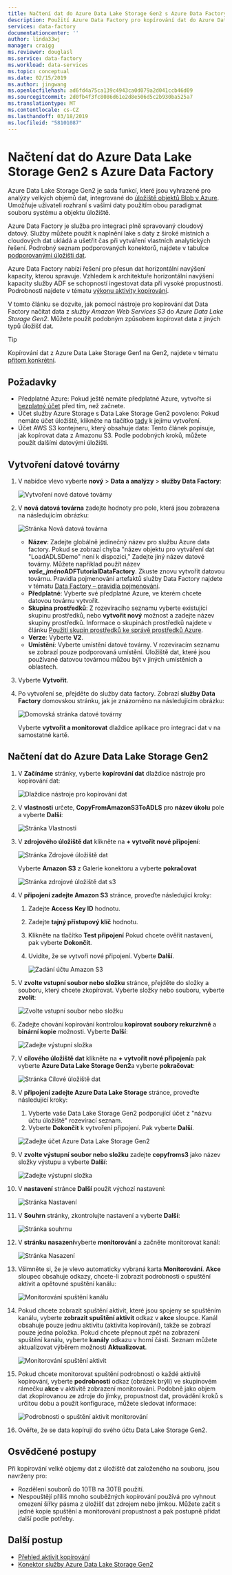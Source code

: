 ```yaml
---
title: Načtení dat do Azure Data Lake Storage Gen2 s Azure Data Factory
description: Použití Azure Data Factory pro kopírování dat do Azure Data Lake Storage Gen2
services: data-factory
documentationcenter: ''
author: linda33wj
manager: craigg
ms.reviewer: douglasl
ms.service: data-factory
ms.workload: data-services
ms.topic: conceptual
ms.date: 02/15/2019
ms.author: jingwang
ms.openlocfilehash: ad6fd4a75ca139c4943ca0d079a2d041ccb46d09
ms.sourcegitcommit: 2d0fb4f3fc8086d61e2d8e506d5c2b930ba525a7
ms.translationtype: MT
ms.contentlocale: cs-CZ
ms.lasthandoff: 03/18/2019
ms.locfileid: "58101087"
---
```

# <a name="load-data-into-azure-data-lake-storage-gen2-with-azure-data-factory"></a>Načtení dat do Azure Data Lake Storage Gen2 s Azure Data Factory

Azure Data Lake Storage Gen2 je sada funkcí, které jsou vyhrazené pro analýzy velkých objemů dat, integrované do [úložiště objektů Blob v Azure](../storage/blobs/storage-blobs-introduction.md). Umožňuje uživateli rozhraní s vašimi daty použitím obou paradigmat souboru systému a objektu úložiště.

Azure Data Factory je služba pro integraci plně spravovaný cloudový datový. Služby můžete použít k naplnění lake s daty z široké místních a cloudových dat ukládá a ušetřit čas při vytváření vlastních analytických řešení. Podrobný seznam podporovaných konektorů, najdete v tabulce [podporovanými úložišti dat](copy-activity-overview.md#supported-data-stores-and-formats).

Azure Data Factory nabízí řešení pro přesun dat horizontální navýšení kapacity, kterou spravuje. Vzhledem k architektuře horizontální navýšení kapacity služby ADF se schopností ingestovat data při vysoké propustnosti. Podrobnosti najdete v tématu [výkonu aktivity kopírování](copy-activity-performance.md).

V tomto článku se dozvíte, jak pomocí nástroje pro kopírování dat Data Factory načítat data z _služby Amazon Web Services S3_ do _Azure Data Lake Storage Gen2_. Můžete použít podobným způsobem kopírovat data z jiných typů úložišť dat.

>[!TIP]
>Kopírování dat z Azure Data Lake Storage Gen1 na Gen2, najdete v tématu [přitom konkrétní](load-azure-data-lake-storage-gen2-from-gen1.md).

## <a name="prerequisites"></a>Požadavky

* Předplatné Azure: Pokud ještě nemáte předplatné Azure, vytvořte si [bezplatný účet](https://azure.microsoft.com/free/) před tím, než začnete.
* Účet služby Azure Storage s Data Lake Storage Gen2 povoleno: Pokud nemáte účet úložiště, klikněte na tlačítko [tady](https://ms.portal.azure.com/#create/Microsoft.StorageAccount-ARM) k jejímu vytvoření.
* Účet AWS S3 kontejneru, který obsahuje data: Tento článek popisuje, jak kopírovat data z Amazonu S3. Podle podobných kroků, můžete použít dalšími datovými úložišti.

## <a name="create-a-data-factory"></a>Vytvoření datové továrny

1. V nabídce vlevo vyberte **nový** > **Data a analýzy** > **služby Data Factory**:
   
   ![Vytvoření nové datové továrny](./media/load-azure-data-lake-storage-gen2/new-azure-data-factory-menu.png)
2. V **nová datová továrna** zadejte hodnoty pro pole, která jsou zobrazena na následujícím obrázku: 
      
   ![Stránka Nová datová továrna](./media/load-azure-data-lake-storage-gen2//new-azure-data-factory.png)
 
    * **Název**: Zadejte globálně jedinečný název pro službu Azure data factory. Pokud se zobrazí chyba "název objektu pro vytváření dat \"LoadADLSDemo\" není k dispozici," Zadejte jiný název datové továrny. Můžete například použít název  _**vaše_jméno**_**ADFTutorialDataFactory**. Zkuste znovu vytvořit datovou továrnu. Pravidla pojmenování artefaktů služby Data Factory najdete v tématu [Data Factory – pravidla pojmenování](naming-rules.md).
    * **Předplatné**: Vyberte své předplatné Azure, ve kterém chcete datovou továrnu vytvořit. 
    * **Skupina prostředků**: Z rozevíracího seznamu vyberte existující skupinu prostředků, nebo **vytvořit nový** možnost a zadejte název skupiny prostředků. Informace o skupinách prostředků najdete v článku [Použití skupin prostředků ke správě prostředků Azure](../azure-resource-manager/resource-group-overview.md).  
    * **Verze**: Vyberte **V2**.
    * **Umístění**: Vyberte umístění datové továrny. V rozevíracím seznamu se zobrazí pouze podporovaná umístění. Úložiště dat, které jsou používané datovou továrnou můžou být v jiných umístěních a oblastech. 

3. Vyberte **Vytvořit**.
4. Po vytvoření se, přejděte do služby data factory. Zobrazí **služby Data Factory** domovskou stránku, jak je znázorněno na následujícím obrázku: 
   
   ![Domovská stránka datové továrny](./media/load-azure-data-lake-storage-gen2/data-factory-home-page.png)

   Vyberte **vytvořit a monitorovat** dlaždice aplikace pro integraci dat v na samostatné kartě.

## <a name="load-data-into-azure-data-lake-storage-gen2"></a>Načtení dat do Azure Data Lake Storage Gen2

1. V **Začínáme** stránky, vyberte **kopírování dat** dlaždice nástroje pro kopírování dat: 

   ![Dlaždice nástroje pro kopírování dat](./media/load-azure-data-lake-storage-gen2/copy-data-tool-tile.png)
2. V **vlastnosti** určete, **CopyFromAmazonS3ToADLS** pro **název úkolu** pole a vyberte **Další**:

    ![Stránka Vlastnosti](./media/load-azure-data-lake-storage-gen2/copy-data-tool-properties-page.png)
3. V **zdrojového úložiště dat** klikněte na **+ vytvořit nové připojení**:

    ![Stránka Zdrojové úložiště dat](./media/load-azure-data-lake-storage-gen2/source-data-store-page.png)
    
    Vyberte **Amazon S3** z Galerie konektoru a vyberte **pokračovat**
    
    ![Stránka zdrojové úložiště dat s3](./media/load-azure-data-lake-storage-gen2/source-data-store-page-s3.png)
    
4. V **připojení zadejte Amazon S3** stránce, proveďte následující kroky:

   1. Zadejte **Access Key ID** hodnotu.
   2. Zadejte **tajný přístupový klíč** hodnotu.
   3. Klikněte na tlačítko **Test připojení** Pokud chcete ověřit nastavení, pak vyberte **Dokončit**.
   4. Uvidíte, že se vytvoří nové připojení. Vyberte **Další**.
   
      ![Zadání účtu Amazon S3](./media/load-azure-data-lake-storage-gen2/specify-amazon-s3-account.png)
      
5. V **zvolte vstupní soubor nebo složku** stránce, přejděte do složky a souboru, který chcete zkopírovat. Vyberte složky nebo souboru, vyberte **zvolit**:

    ![Zvolte vstupní soubor nebo složku](./media/load-azure-data-lake-storage-gen2/choose-input-folder.png)

6. Zadejte chování kopírování kontrolou **kopírovat soubory rekurzivně** a **binární kopie** možnosti. Vyberte **Další**:

    ![Zadejte výstupní složka](./media/load-azure-data-lake-storage-gen2/specify-binary-copy.png)
    
7. V **cílového úložiště dat** klikněte na **+ vytvořit nové připojení**a pak vyberte **Azure Data Lake Storage Gen2**a vyberte **pokračovat**:

    ![Stránka Cílové úložiště dat](./media/load-azure-data-lake-storage-gen2/destination-data-storage-page.png)

8. V **připojení zadejte Azure Data Lake Storage** stránce, proveďte následující kroky:

   1. Vyberte vaše Data Lake Storage Gen2 podporující účet z "názvu účtu úložiště" rozevírací seznam.
   2. Vyberte **Dokončit** k vytvoření připojení. Pak vyberte **Další**.
   
   ![Zadejte účet Azure Data Lake Storage Gen2](./media/load-azure-data-lake-storage-gen2/specify-adls.png)

9. V **zvolte výstupní soubor nebo složku** zadejte **copyfroms3** jako název složky výstupu a vyberte **Další**: 

    ![Zadejte výstupní složka](./media/load-azure-data-lake-storage-gen2/specify-adls-path.png)

10. V **nastavení** stránce **Další** použít výchozí nastavení:

    ![Stránka Nastavení](./media/load-azure-data-lake-storage-gen2/copy-settings.png)
11. V **Souhrn** stránky, zkontrolujte nastavení a vyberte **Další**:

    ![Stránka souhrnu](./media/load-azure-data-lake-storage-gen2/copy-summary.png)
12. V **stránku nasazení**vyberte **monitorování** a začněte monitorovat kanál:

    ![Stránka Nasazení](./media/load-azure-data-lake-storage-gen2/deployment-page.png)
13. Všimněte si, že je vlevo automaticky vybraná karta **Monitorování**. **Akce** sloupec obsahuje odkazy, chcete-li zobrazit podrobnosti o spuštění aktivit a opětovné spuštění kanálu:

    ![Monitorování spuštění kanálu](./media/load-azure-data-lake-storage-gen2/monitor-pipeline-runs.png)

14. Pokud chcete zobrazit spuštění aktivit, které jsou spojeny se spuštěním kanálu, vyberte **zobrazit spuštění aktivit** odkaz v **akce** sloupce. Kanál obsahuje pouze jednu aktivitu (aktivita kopírování), takže se zobrazí pouze jedna položka. Pokud chcete přepnout zpět na zobrazení spuštění kanálu, vyberte **kanály** odkazu v horní části. Seznam můžete aktualizovat výběrem možnosti **Aktualizovat**. 

    ![Monitorování spuštění aktivit](./media/load-azure-data-lake-storage-gen2/monitor-activity-runs.png)

15. Pokud chcete monitorovat spuštění podrobnosti o každé aktivitě kopírování, vyberte **podrobnosti** odkaz (obrázek brýlí) ve skupinovém rámečku **akce** v aktivitě zobrazení monitorování. Podobně jako objem dat zkopírovanou ze zdroje do jímky, propustnost dat, provádění kroků s určitou dobu a použít konfigurace, můžete sledovat informace:

    ![Podrobnosti o spuštění aktivit monitorování](./media/load-azure-data-lake-storage-gen2/monitor-activity-run-details.png)

16. Ověřte, že se data kopírují do svého účtu Data Lake Storage Gen2.

## <a name="best-practices"></a>Osvědčené postupy

Při kopírování velké objemy dat z úložiště dat založeného na souboru, jsou navrženy pro:

- Rozdělení souborů do 10TB na 30TB použití.
- Nespouštějí příliš mnoho souběžných kopírování používá pro vyhnout omezení šířky pásma z úložišť dat zdrojem nebo jímkou. Můžete začít s jedné kopie spuštění a monitorování propustnost a pak postupně přidat další podle potřeby.

## <a name="next-steps"></a>Další postup

* [Přehled aktivit kopírování](copy-activity-overview.md)
* [Konektor služby Azure Data Lake Storage Gen2](connector-azure-data-lake-storage.md)